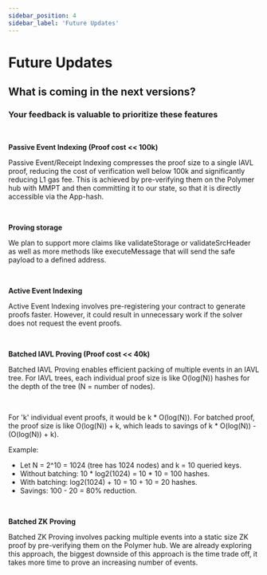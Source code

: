 ```yaml
---
sidebar_position: 4
sidebar_label: 'Future Updates'
---
```


# Future Updates

## What is coming in the next versions?

### Your feedback is valuable to prioritize these features

<br/>

**Passive Event Indexing (Proof cost << 100k)** 

Passive Event/Receipt Indexing compresses the proof size to a single IAVL proof, reducing the cost of verification well below 100k and significantly reducing L1 gas fee. This is achieved by pre-verifying them on the Polymer hub with MMPT and then committing it to our state, so that it is directly accessible via the App-hash.

<br/>

**Proving storage**

We plan to support more claims like validateStorage or validateSrcHeader as well as more methods like executeMessage that will send the safe payload to a defined address.

<br/>

**Active Event Indexing** 

Active Event Indexing involves pre-registering your contract to generate proofs faster. However, it could result in unnecessary work if the solver does not request the event proofs.

<br/>

**Batched IAVL Proving (Proof cost << 40k)**

Batched IAVL Proving enables efficient packing of multiple events in an IAVL tree. For IAVL trees, each individual proof size is like O(log(N)) hashes for the depth of the tree (N = number of nodes). 

<br/>

For 'k' individual event proofs, it would be k * O(log(N)). For batched proof, the proof size is like O(log(N)) + k, which leads to savings of k * O(log(N)) - (O(log(N)) + k).

Example:
- Let N = 2^10 = 1024 (tree has 1024 nodes) and k = 10 queried keys.
- Without batching: 10 * log2(1024) = 10 * 10 = 100 hashes.
- With batching: log2(1024) + 10 = 10 + 10 = 20 hashes.
- Savings: 100 - 20 = 80% reduction.

<br/>

**Batched ZK Proving** 

Batched ZK Proving involves packing multiple events into a static size ZK proof by pre-verifying them on the Polymer hub. We are already exploring this approach, the biggest downside of this approach is the time trade off, it takes more time to prove an increasing number of events. 


